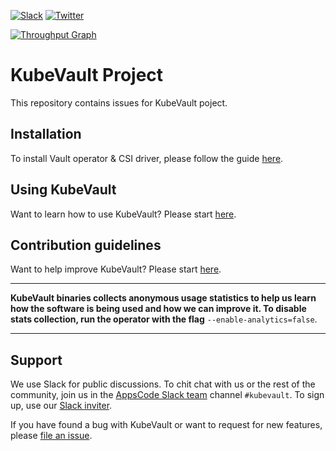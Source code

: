 [![Slack](https://slack.appscode.com/badge.svg)](https://slack.appscode.com)
[![Twitter](https://img.shields.io/twitter/follow/kubevault.svg?style=social&logo=twitter&label=Follow)](https://twitter.com/intent/follow?screen_name=KubeVault)

[![Throughput Graph](https://graphs.waffle.io/kubevault/project/throughput.svg)](https://waffle.io/kubevault/project/metrics/throughput)

# KubeVault Project

This repository contains issues for KubeVault poject.

## Installation
To install Vault operator & CSI driver, please follow the guide [here](https://github.com/kubevault/docs/blob/master/docs/setup/install.md).

## Using KubeVault
Want to learn how to use KubeVault? Please start [here](https://github.com/kubevault/docs/blob/master/docs/guides/README.md).

## Contribution guidelines
Want to help improve KubeVault? Please start [here](https://github.com/kubevault/docs/blob/master/docs/CONTRIBUTING.md).

---

**KubeVault binaries collects anonymous usage statistics to help us learn how the software is being used and how we can improve it. To disable stats collection, run the operator with the flag** `--enable-analytics=false`.

---

## Support
We use Slack for public discussions. To chit chat with us or the rest of the community, join us in the [AppsCode Slack team](https://appscode.slack.com/messages/kubevault/) channel `#kubevault`. To sign up, use our [Slack inviter](https://slack.appscode.com/).

If you have found a bug with KubeVault or want to request for new features, please [file an issue](https://github.com/kubevault/project/issues/new).
